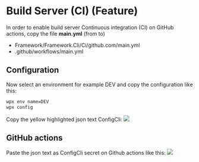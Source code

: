 # Build Server (CI) (Feature)
In order to enable build server Continuous integration (CI) on GitHub actions, copy the file **main.yml** (from to)
* Framework/Framework.Cli/Ci/github.com/main.yml
* .github/workflows/main.yml

## Configuration
Now select an environment for example DEV and copy the configuration like this:

```cmd
wpx env name=DEV
wpx config
```
Copy the yellow highlighted json text ConfigCli:
![](/assets/feature-buildserver-config-cli.png)

## GitHub actions
Paste the json text as ConfigCli secret on Github actions like this:
![](/assets/feature-buildserver-config.png)